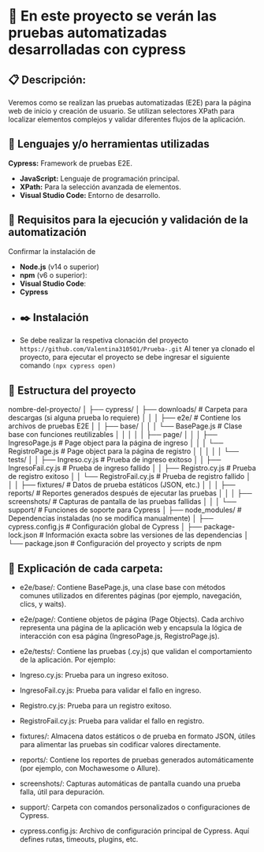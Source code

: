
# :floppy_disk:  En este proyecto se verán las pruebas automatizadas desarrolladas con cypress 
## :clipboard: Descripción: 
Veremos como se realizan las pruebas automatizadas (E2E)  para la página web de inicio y creación de usuario. Se utilizan selectores XPath para localizar elementos complejos y validar diferentes flujos de la aplicación.
## :pushpin: Lenguajes y/o herramientas utilizadas
**Cypress:** Framework de pruebas E2E.
- **JavaScript:** Lenguaje de programación principal.
- **XPath:** Para la selección avanzada de elementos.
- **Visual Studio Code:** Entorno de desarrollo.
## :bookmark: Requisitos para la ejecución y validación de la automatización 
Confirmar la instalación de 
- **Node.js** (v14 o superior)
- **npm** (v6 o superior):
- **Visual Studio Code**:
- **Cypress**
- ## :black_nib: Instalación
- Se debe realizar la respetiva clonación del proyecto 
`https://github.com/Valentina310501/Prueba-.git`
Al tener ya clonado el proyecto, para ejecutar el proyecto se debe ingresar el siguiente comando `(npx cypress open)`
## :open_file_folder: Estructura del proyecto 
nombre-del-proyecto/
│
├── cypress/
│   ├── downloads/                  # Carpeta para descargas (si alguna prueba lo requiere)
│   │
│   ├── e2e/                        # Contiene los archivos de pruebas E2E
│   │   ├── base/
│   │   │   └── BasePage.js         # Clase base con funciones reutilizables
│   │   │
│   │   ├── page/
│   │   │   ├── IngresoPage.js      # Page object para la página de ingreso
│   │   │   └── RegistroPage.js     # Page object para la página de registro
│   │   │
│   │   └── tests/
│   │       ├── Ingreso.cy.js       # Prueba de ingreso exitoso
│   │       ├── IngresoFail.cy.js   # Prueba de ingreso fallido
│   │       ├── Registro.cy.js      # Prueba de registro exitoso
│   │       └── RegistroFail.cy.js  # Prueba de registro fallido
│   │
│   ├── fixtures/                   # Datos de prueba estáticos (JSON, etc.)
│   │
│   ├── reports/                    # Reportes generados después de ejecutar las pruebas
│   │
│   ├── screenshots/                # Capturas de pantalla de las pruebas fallidas
│   │
│   └── support/                    # Funciones de soporte para Cypress
│
├── node_modules/                   # Dependencias instaladas (no se modifica manualmente)
│
├── cypress.config.js               # Configuración global de Cypress
│
├── package-lock.json               # Información exacta sobre las versiones de las dependencias
│
└── package.json                    # Configuración del proyecto y scripts de npm
## :paperclip: Explicación de cada carpeta:

- e2e/base/:
Contiene BasePage.js, una clase base con métodos comunes utilizados en diferentes páginas (por ejemplo, navegación, clics, y waits).

- e2e/page/:
Contiene objetos de página (Page Objects). Cada archivo representa una página de la aplicación web y encapsula la lógica de interacción con esa página (IngresoPage.js, RegistroPage.js).

- e2e/tests/:
Contiene las pruebas (.cy.js) que validan el comportamiento de la aplicación. Por ejemplo:

- Ingreso.cy.js: Prueba para un ingreso exitoso.
- IngresoFail.cy.js: Prueba para validar el fallo en ingreso.
- Registro.cy.js: Prueba para un registro exitoso.
- RegistroFail.cy.js: Prueba para validar el fallo en registro.
- fixtures/:
Almacena datos estáticos o de prueba en formato JSON, útiles para alimentar las pruebas sin codificar valores directamente.

- reports/:
Contiene los reportes de pruebas generados automáticamente (por ejemplo, con Mochawesome o Allure).

- screenshots/:
Capturas automáticas de pantalla cuando una prueba falla, útil para depuración.

- support/:
Carpeta con comandos personalizados o configuraciones de Cypress.

- cypress.config.js:
Archivo de configuración principal de Cypress. Aquí defines rutas, timeouts, plugins, etc.

